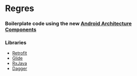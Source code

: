 # Regres

### Boilerplate code using the new [Android Architecture Components](https://developer.android.com/topic/libraries/architecture/)

### Libraries
* [Retrofit](https://square.github.io/retrofit/)
* [Glide](https://github.com/bumptech/glide)
* [RxJava](https://github.com/ReactiveX/RxJava)
* [Dagger](https://google.github.io/dagger/)
